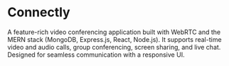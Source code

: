 # Connectly
A feature-rich video conferencing application built with WebRTC and the MERN stack (MongoDB, Express.js, React, Node.js). It supports real-time video and audio calls, group conferencing, screen sharing, and live chat. Designed for seamless communication with a responsive UI.
